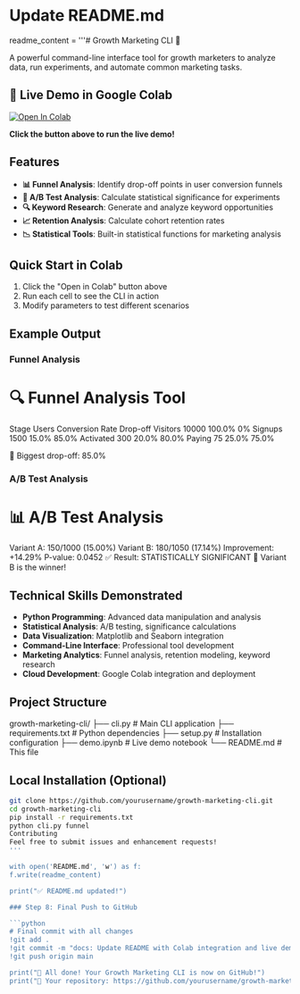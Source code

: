 
# Update README.md
readme_content = '''# Growth Marketing CLI 🚀

A powerful command-line interface tool for growth marketers to analyze data, run experiments, and automate common marketing tasks.

## 🎯 Live Demo in Google Colab

[![Open In Colab](https://colab.research.google.com/assets/colab-badge.svg)](https://colab.research.google.com/github/yourusername/growth-marketing-cli/blob/main/demo.ipynb)

**Click the button above to run the live demo!**

## Features

- **📊 Funnel Analysis**: Identify drop-off points in user conversion funnels
- **🔬 A/B Test Analysis**: Calculate statistical significance for experiments  
- **🔍 Keyword Research**: Generate and analyze keyword opportunities
- **📈 Retention Analysis**: Calculate cohort retention rates
- **📉 Statistical Tools**: Built-in statistical functions for marketing analysis

## Quick Start in Colab

1. Click the "Open in Colab" button above
2. Run each cell to see the CLI in action
3. Modify parameters to test different scenarios

## Example Output

### Funnel Analysis
🔍 Funnel Analysis Tool
==================================================
Stage Users Conversion Rate Drop-off
Visitors 10000 100.0% 0%
Signups 1500 15.0% 85.0%
Activated 300 20.0% 80.0%
Paying 75 25.0% 75.0%

🚨 Biggest drop-off: 85.0%

### A/B Test Analysis  
📊 A/B Test Analysis
==================================================
Variant A: 150/1000 (15.00%)
Variant B: 180/1050 (17.14%)
Improvement: +14.29%
P-value: 0.0452
✅ Result: STATISTICALLY SIGNIFICANT
🎉 Variant B is the winner!

## Technical Skills Demonstrated

- **Python Programming**: Advanced data manipulation and analysis
- **Statistical Analysis**: A/B testing, significance calculations
- **Data Visualization**: Matplotlib and Seaborn integration  
- **Command-Line Interface**: Professional tool development
- **Marketing Analytics**: Funnel analysis, retention modeling, keyword research
- **Cloud Development**: Google Colab integration and deployment

## Project Structure
growth-marketing-cli/
├── cli.py # Main CLI application
├── requirements.txt # Python dependencies
├── setup.py # Installation configuration
├── demo.ipynb # Live demo notebook
└── README.md # This file

## Local Installation (Optional)

```bash
git clone https://github.com/yourusername/growth-marketing-cli.git
cd growth-marketing-cli
pip install -r requirements.txt
python cli.py funnel
Contributing
Feel free to submit issues and enhancement requests!
'''

with open('README.md', 'w') as f:
f.write(readme_content)

print("✅ README.md updated!")

### Step 8: Final Push to GitHub

```python
# Final commit with all changes
!git add .
!git commit -m "docs: Update README with Colab integration and live demo"
!git push origin main

print("🎉 All done! Your Growth Marketing CLI is now on GitHub!")
print("🔗 Your repository: https://github.com/yourusername/growth-marketing-cli")
